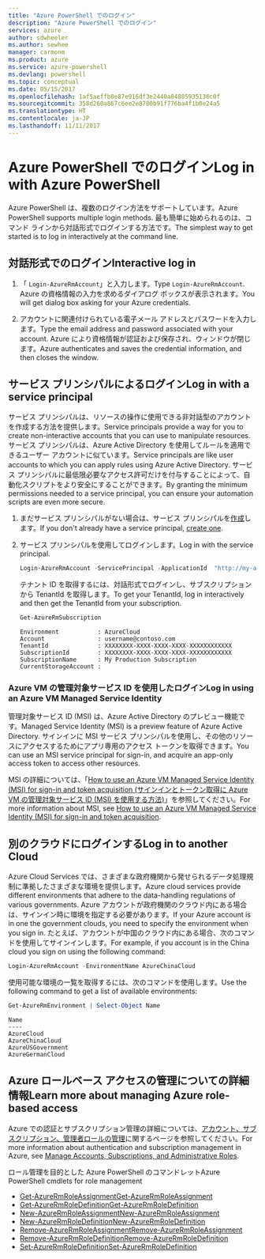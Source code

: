 ```yaml
---
title: "Azure PowerShell でのログイン"
description: "Azure PowerShell でのログイン"
services: azure
author: sdwheeler
ms.author: sewhee
manager: carmonm
ms.product: azure
ms.service: azure-powershell
ms.devlang: powershell
ms.topic: conceptual
ms.date: 05/15/2017
ms.openlocfilehash: 1af5aeffb8e87e916df3e2440a84805935136c0f
ms.sourcegitcommit: 358d260a867c6ee2e8700b91f776ba4f1b0e24a5
ms.translationtype: HT
ms.contentlocale: ja-JP
ms.lasthandoff: 11/11/2017
---
```

# <a name="log-in-with-azure-powershell"></a><span data-ttu-id="cfb19-103">Azure PowerShell でのログイン</span><span class="sxs-lookup"><span data-stu-id="cfb19-103">Log in with Azure PowerShell</span></span>

<span data-ttu-id="cfb19-104">Azure PowerShell は、複数のログイン方法をサポートしています。</span><span class="sxs-lookup"><span data-stu-id="cfb19-104">Azure PowerShell supports multiple login methods.</span></span> <span data-ttu-id="cfb19-105">最も簡単に始められるのは、コマンド ラインから対話形式でログインする方法です。</span><span class="sxs-lookup"><span data-stu-id="cfb19-105">The simplest way to get started is to log in interactively at the command line.</span></span>

## <a name="interactive-log-in"></a><span data-ttu-id="cfb19-106">対話形式でのログイン</span><span class="sxs-lookup"><span data-stu-id="cfb19-106">Interactive log in</span></span>

1. <span data-ttu-id="cfb19-107">「 `Login-AzureRmAccount`」と入力します。</span><span class="sxs-lookup"><span data-stu-id="cfb19-107">Type `Login-AzureRmAccount`.</span></span> <span data-ttu-id="cfb19-108">Azure の資格情報の入力を求めるダイアログ ボックスが表示されます。</span><span class="sxs-lookup"><span data-stu-id="cfb19-108">You will get dialog box asking for your Azure credentials.</span></span>

2. <span data-ttu-id="cfb19-109">アカウントに関連付けられている電子メール アドレスとパスワードを入力します。</span><span class="sxs-lookup"><span data-stu-id="cfb19-109">Type the email address and password associated with your account.</span></span> <span data-ttu-id="cfb19-110">Azure により資格情報が認証および保存され、ウィンドウが閉じます。</span><span class="sxs-lookup"><span data-stu-id="cfb19-110">Azure authenticates and saves the credential information, and then closes the window.</span></span>

## <a name="log-in-with-a-service-principal"></a><span data-ttu-id="cfb19-111">サービス プリンシパルによるログイン</span><span class="sxs-lookup"><span data-stu-id="cfb19-111">Log in with a service principal</span></span>

<span data-ttu-id="cfb19-112">サービス プリンシパルは、リソースの操作に使用できる非対話型のアカウントを作成する方法を提供します。</span><span class="sxs-lookup"><span data-stu-id="cfb19-112">Service principals provide a way for you to create non-interactive accounts that you can use to manipulate resources.</span></span> <span data-ttu-id="cfb19-113">サービス プリンシパルは、Azure Active Directory を使用してルールを適用できるユーザー アカウントに似ています。</span><span class="sxs-lookup"><span data-stu-id="cfb19-113">Service principals are like user accounts to which you can apply rules using Azure Active Directory.</span></span> <span data-ttu-id="cfb19-114">サービス プリンシパルに最低限必要なアクセス許可だけを付与することによって、自動化スクリプトをより安全にすることができます。</span><span class="sxs-lookup"><span data-stu-id="cfb19-114">By granting the minimum permissions needed to a service principal, you can ensure your automation scripts are even more secure.</span></span>

1. <span data-ttu-id="cfb19-115">まだサービス プリンシパルがない場合は、サービス プリンシパルを[作成](create-azure-service-principal-azureps.md)します。</span><span class="sxs-lookup"><span data-stu-id="cfb19-115">If you don't already have a service principal, [create one](create-azure-service-principal-azureps.md).</span></span>

2. <span data-ttu-id="cfb19-116">サービス プリンシパルを使用してログインします。</span><span class="sxs-lookup"><span data-stu-id="cfb19-116">Log in with the service principal.</span></span>

    ```powershell
    Login-AzureRmAccount -ServicePrincipal -ApplicationId  "http://my-app" -Credential $pscredential -TenantId $tenantid
    ```

    <span data-ttu-id="cfb19-117">テナント ID を取得するには、対話形式でログインし、サブスクリプションから TenantId を取得します。</span><span class="sxs-lookup"><span data-stu-id="cfb19-117">To get your TenantId, log in interactively and then get the TenantId from your subscription.</span></span>

    ```powershell
    Get-AzureRmSubscription
    ```

    ```
    Environment           : AzureCloud
    Account               : username@contoso.com
    TenantId              : XXXXXXXX-XXXX-XXXX-XXXX-XXXXXXXXXXXX
    SubscriptionId        : XXXXXXXX-XXXX-XXXX-XXXX-XXXXXXXXXXXX
    SubscriptionName      : My Production Subscription
    CurrentStorageAccount :
    ```

### <a name="log-in-using-an-azure-vm-managed-service-identity"></a><span data-ttu-id="cfb19-118">Azure VM の管理対象サービス ID を使用したログイン</span><span class="sxs-lookup"><span data-stu-id="cfb19-118">Log in using an Azure VM Managed Service Identity</span></span>

<span data-ttu-id="cfb19-119">管理対象サービス ID (MSI) は、Azure Active Directory のプレビュー機能です。</span><span class="sxs-lookup"><span data-stu-id="cfb19-119">Managed Service Identity (MSI) is a preview feature of Azure Active Directory.</span></span> <span data-ttu-id="cfb19-120">サインインに MSI サービス プリンシパルを使用し、その他のリソースにアクセスするためにアプリ専用のアクセス トークンを取得できます。</span><span class="sxs-lookup"><span data-stu-id="cfb19-120">You can use an MSI service principal for sign-in, and acquire an app-only access token to access other resources.</span></span>

<span data-ttu-id="cfb19-121">MSI の詳細については、「[How to use an Azure VM Managed Service Identity (MSI) for sign-in and token acquisition (サインインとトークン取得に Azure VM の管理対象サービス ID (MSI) を使用する方法)](/azure/active-directory/msi-how-to-get-access-token-using-msi)」を参照してください。</span><span class="sxs-lookup"><span data-stu-id="cfb19-121">For more information about MSI, see [How to use an Azure VM Managed Service Identity (MSI) for sign-in and token acquisition](/azure/active-directory/msi-how-to-get-access-token-using-msi).</span></span>

## <a name="log-in-to-another-cloud"></a><span data-ttu-id="cfb19-122">別のクラウドにログインする</span><span class="sxs-lookup"><span data-stu-id="cfb19-122">Log in to another Cloud</span></span>

<span data-ttu-id="cfb19-123">Azure Cloud Services では、さまざまな政府機関から発せられるデータ処理規制に準拠したさまざまな環境を提供します。</span><span class="sxs-lookup"><span data-stu-id="cfb19-123">Azure cloud services provide different environments that adhere to the data-handling regulations of various governments.</span></span> <span data-ttu-id="cfb19-124">Azure アカウントが政府機関のクラウド内にある場合は、サインイン時に環境を指定する必要があります。</span><span class="sxs-lookup"><span data-stu-id="cfb19-124">If your Azure account is in one the government clouds, you need to specify the environment when you sign in.</span></span> <span data-ttu-id="cfb19-125">たとえば、アカウントが中国のクラウド内にある場合、次のコマンドを使用してサインインします。</span><span class="sxs-lookup"><span data-stu-id="cfb19-125">For example, if you account is in the China cloud you sign on using the following command:</span></span>

```powershell
Login-AzureRmAccount -EnvironmentName AzureChinaCloud
```

<span data-ttu-id="cfb19-126">使用可能な環境の一覧を取得するには、次のコマンドを使用します。</span><span class="sxs-lookup"><span data-stu-id="cfb19-126">Use the following command to get a list of available environments:</span></span>

```powershell
Get-AzureRmEnvironment | Select-Object Name
```

```
Name
----
AzureCloud
AzureChinaCloud
AzureUSGovernment
AzureGermanCloud
```

## <a name="learn-more-about-managing-azure-role-based-access"></a><span data-ttu-id="cfb19-127">Azure ロールベース アクセスの管理についての詳細情報</span><span class="sxs-lookup"><span data-stu-id="cfb19-127">Learn more about managing Azure role-based access</span></span>

<span data-ttu-id="cfb19-128">Azure での認証とサブスクリプション管理の詳細については、[アカウント、サブスクリプション、管理者ロールの管理](/azure/active-directory/role-based-access-control-configure)に関するページを参照してください。</span><span class="sxs-lookup"><span data-stu-id="cfb19-128">For more information about authentication and subscription management in Azure, see [Manage Accounts, Subscriptions, and Administrative Roles](/azure/active-directory/role-based-access-control-configure).</span></span>

<span data-ttu-id="cfb19-129">ロール管理を目的とした Azure PowerShell のコマンドレット</span><span class="sxs-lookup"><span data-stu-id="cfb19-129">Azure PowerShell cmdlets for role management</span></span>

* [<span data-ttu-id="cfb19-130">Get-AzureRmRoleAssignment</span><span class="sxs-lookup"><span data-stu-id="cfb19-130">Get-AzureRmRoleAssignment</span></span>](/powershell/module/AzureRM.Resources/Get-AzureRmRoleAssignment)
* [<span data-ttu-id="cfb19-131">Get-AzureRmRoleDefinition</span><span class="sxs-lookup"><span data-stu-id="cfb19-131">Get-AzureRmRoleDefinition</span></span>](/powershell/module/AzureRM.Resources/Get-AzureRmRoleDefinition)
* [<span data-ttu-id="cfb19-132">New-AzureRmRoleAssignment</span><span class="sxs-lookup"><span data-stu-id="cfb19-132">New-AzureRmRoleAssignment</span></span>](/powershell/module/AzureRM.Resources/New-AzureRmRoleAssignment)
* [<span data-ttu-id="cfb19-133">New-AzureRmRoleDefinition</span><span class="sxs-lookup"><span data-stu-id="cfb19-133">New-AzureRmRoleDefinition</span></span>](/powershell/module/AzureRM.Resources/New-AzureRmRoleDefinition)
* [<span data-ttu-id="cfb19-134">Remove-AzureRmRoleAssignment</span><span class="sxs-lookup"><span data-stu-id="cfb19-134">Remove-AzureRmRoleAssignment</span></span>](/powershell/module/AzureRM.Resources/Remove-AzureRmRoleAssignment)
* [<span data-ttu-id="cfb19-135">Remove-AzureRmRoleDefinition</span><span class="sxs-lookup"><span data-stu-id="cfb19-135">Remove-AzureRmRoleDefinition</span></span>](/powershell/module/AzureRM.Resources/Remove-AzureRmRoleDefinition)
* [<span data-ttu-id="cfb19-136">Set-AzureRmRoleDefinition</span><span class="sxs-lookup"><span data-stu-id="cfb19-136">Set-AzureRmRoleDefinition</span></span>](/powershell/moduel/AzureRM.Resources/Set-AzureRmRoleDefinition)
